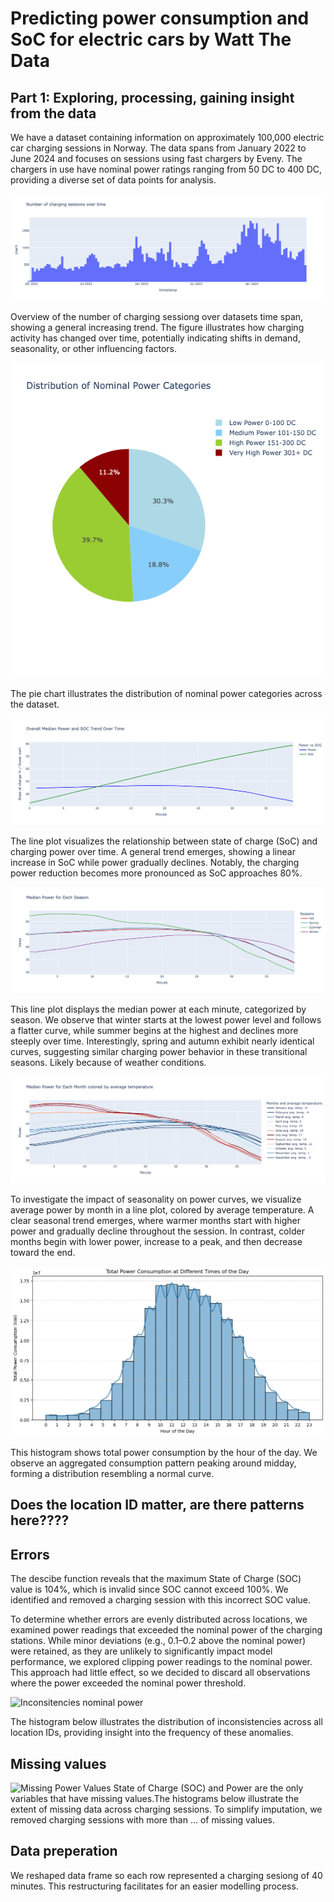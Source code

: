 # Predicting power consumption and SoC for electric cars by Watt The Data

## Part 1: Exploring, processing, gaining insight from the data

We have a dataset containing information on approximately 100,000 electric car charging sessions in Norway. The data spans from January 2022 to June 2024 and focuses on sessions using fast chargers by Eveny. The chargers in use have nominal power ratings ranging from 50 DC to 400 DC, providing a diverse set of data points for analysis.

![Time](visualizations/number%20of%20chargin%20sessions%20over%20time.png)

Overview of the number of charging sessiong over datasets time span, showing a general increasing trend. The figure illustrates how charging activity has changed over time, potentially indicating shifts in demand, seasonality, or other influencing factors.

![Nominal powers](visualizations/distributions%20of%20nominal%20powers.png)

The pie chart illustrates the distribution of nominal power categories across the dataset.

![SOC vs Power](visualizations/power%20vs%20soc.png)

The line plot visualizes the relationship between state of charge (SoC) and charging power over time. 
A general trend emerges, showing a linear increase in SoC while power gradually declines. Notably, the charging power reduction becomes more pronounced as SoC approaches 80%.

![Power each season](visualizations/median%20power%20season.png)

This line plot displays the median power at each minute, categorized by season.  We observe that winter starts at the lowest power level and follows a flatter curve, while summer begins at the highest and declines more steeply over time. Interestingly, spring and autumn exhibit nearly identical curves, suggesting similar charging power behavior in these transitional seasons. Likely because of weather conditions.

![Power each month](visualizations/median%20power%20month.png)

To investigate the impact of seasonality on power curves, we visualize average power by month in a line plot, colored by average temperature. A clear seasonal trend emerges, where warmer months start with higher power and gradually decline throughout the session. In contrast, colder months begin with lower power, increase to a peak, and then decrease toward the end.

![Power consumption in day](visualizations/total%20power%20consumption%20each%20hour.png)

This histogram shows total power consumption by the hour of the day. We observe an aggregated consumption pattern peaking around midday, forming a distribution resembling a normal curve.

## Does the location ID matter, are there patterns here????

## Errors
The descibe function reveals that the maximum State of Charge (SOC) value is 104%, which is invalid since SOC cannot exceed 100%. We identified and removed a charging session with this incorrect SOC value.

To determine whether errors are evenly distributed across locations, we examined power readings that exceeded the nominal power of the charging stations. While minor deviations (e.g., 0.1–0.2 above the nominal power) were retained, as they are unlikely to significantly impact model performance, we explored clipping power readings to the nominal power. This approach had little effect, so we decided to discard all observations where the power exceeded the nominal power threshold. 

![Inconsitencies nominal power](visualizations/)

The histogram below illustrates the distribution of inconsistencies across all location IDs, providing insight into the frequency of these anomalies.

## Missing values

![Missing Power Values](visualizations/)
State of Charge (SOC) and Power are the only variables that have missing values.The histograms below illustrate the extent of missing data across charging sessions. To simplify imputation, we removed charging sessions with more than ... of missing values.

## Data preperation
We reshaped data frame so each row represented a charging sesiong of 40 minutes. This restructuring facilitates for an easier modelling process.





